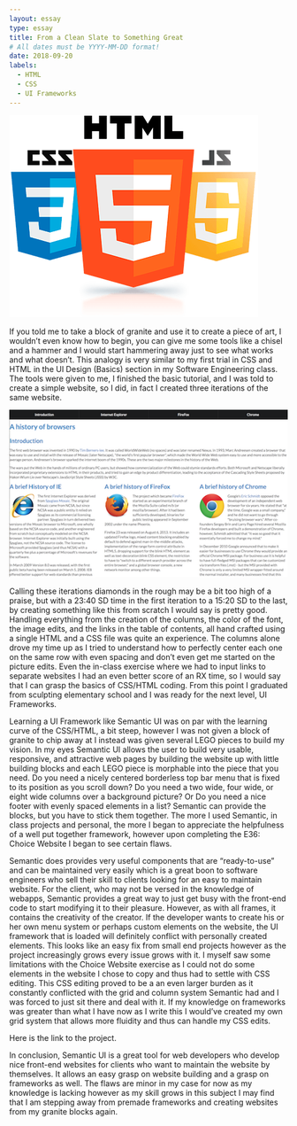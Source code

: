 ```yaml
---
layout: essay
type: essay
title: From a Clean Slate to Something Great
# All dates must be YYYY-MM-DD format!
date: 2018-09-20
labels:
  - HTML
  - CSS
  - UI Frameworks
---
```


<img class="ui medium right floated rounded image" src="../images/CSSHTMLJS.png">

If you told me to take a block of granite and use it to create a piece of art, I wouldn’t even know how to begin, you can give me some tools like a chisel and a hammer and I would start hammering away just to see what works and what doesn’t. This analogy is very similar to my first trial in CSS and HTML in the UI Design (Basics) section in my Software Engineering class. The tools were given to me, I finished the basic tutorial, and I was told to create a simple website, so I did, in fact I created three iterations of the same website.

<img class="ui medium right floated rounded image" src="../images/Browser3.png">

Calling these iterations diamonds in the rough may be a bit too high of a praise, but with a 23:40 SD time in the first iteration to a 15:20 SD to the last, by creating something like this from scratch I would say is pretty good. Handling everything from the creation of the columns, the color of the font, the image edits, and the links in the table of contents, all hand crafted using a single HTML and a CSS file was quite an experience. The columns alone drove my time up as I tried to understand how to perfectly center each one on the same row with even spacing and don’t even get me started on the picture edits. Even the in-class exercise where we had to input links to separate websites I had an even better score of an RX time, so I would say that I can grasp the basics of CSS/HTML coding. From this point I graduated from sculpting elementary school and I was ready for the next level, UI Frameworks. 

Learning a UI Framework like Semantic UI was on par with the learning curve of the CSS/HTML, a bit steep, however I was not given a block of granite to chip away at I instead was given several LEGO pieces to build my vision. In my eyes Semantic UI allows the user to build very usable, responsive, and attractive web pages by building the website up with little building blocks and each LEGO piece is morphable into the piece that you need. Do you need a nicely centered borderless top bar menu that is fixed to its position as you scroll down? Do you need a two wide, four wide, or eight wide columns over a background picture? Or Do you need a nice footer with evenly spaced elements in a list? Semantic can provide the blocks, but you have to stick them together. The more I used Semantic, in class projects and personal, the more I began to appreciate the helpfulness of a well put together framework, however upon completing the E36: Choice Website I began to see certain flaws.

Semantic does provides very useful components that are “ready-to-use” and can be maintained very easily which is a great boon to software engineers who sell their skill to clients looking for an easy to maintain website. For the client, who may not be versed in the knowledge of webapps, Semantic provides a great way to just get busy with the front-end code to start modifying it to their pleasure. However, as with all frames, it contains the creativity of the creator. If the developer wants to create his or her own menu system or perhaps custom elements on the website, the UI framework that is loaded will definitely conflict with personally created elements. This looks like an easy fix from small end projects however as the project increasingly grows every issue grows with it. I myself saw some limitations with the Choice Website exercise as I could not do some elements in the website I chose to copy and thus had to settle with CSS editing. This CSS editing proved to be a an even larger burden as it constantly conflicted with the grid and column system Semantic had and I was forced to just sit there and deal with it. If my knowledge on frameworks was greater than what I have now as I write this I would’ve created my own grid system that allows more fluidity and thus can handle my CSS edits. 

Here is the link to the project.

In conclusion, Semantic UI is a great tool for web developers who develop nice front-end websites for clients who want to maintain the website by themselves. It allows an easy grasp on website building and a grasp on frameworks as well. The flaws are minor in my case for now as my knowledge is lacking however as my skill grows in this subject I may find that I am stepping away from premade frameworks and creating websites from my granite blocks again.
